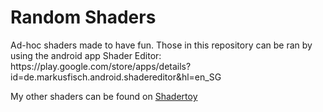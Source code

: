 <h1>Random Shaders</h1>

<p>
Ad-hoc shaders made to have fun. Those in this repository can be ran by using the android app Shader Editor: https://play.google.com/store/apps/details?id=de.markusfisch.android.shadereditor&hl=en_SG

My other shaders can be found on <a href="https://www.shadertoy.com/user/JuliaPoo">Shadertoy</a>
</p>
